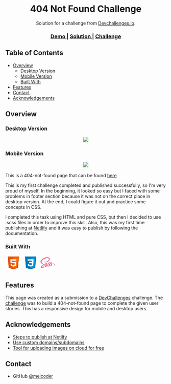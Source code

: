 <!-- Please update value in the {}  -->

<h1 align="center">404 Not Found Challenge</h1>

<div align="center">
   Solution for a challenge from  <a href="http://devchallenges.io" target="_blank">Devchallenges.io</a>.
</div>

<div align="center">
  <h3>
    <a href="https://404-not-found.meicoder.com/">
      Demo
    </a>
    <span> | </span>
    <a href="https://github.com/meicoder/devChallenge-404NotFound">
      Solution
    </a>
    <span> | </span>
    <a href="https://devchallenges.io/challenges/wBunSb7FPrIepJZAg0sY">
      Challenge
    </a>
  </h3>
</div>

<!-- TABLE OF CONTENTS -->

## Table of Contents

-   [Overview](#overview)
    -   [Desktop Version](#desktop-version)
    -   [Mobile Version](#mobile-version)
    -   [Built With](#built-with)
-   [Features](#features)
-   [Contact](#contact)
-   [Acknowledgements](#acknowledgements)

<!-- OVERVIEW -->

## Overview

### Desktop Version

<p align="center">
  <img src="https://i.postimg.cc/PxFL4bNq/404-not-found-desktop.png">
</p>

### Mobile Version

<p align="center">
  <img src="https://i.postimg.cc/rpfNtPX0/progress-Bar.gif">
</p>

This is a 404-not-found page that can be found [here](https://404-not-found.meicoder.com/)

This is my first challenge completed and published successfully, so I'm very proud of myself. In the beginning, it looked so easy but I faced with some problems in footer section because it was not on the correct place in desktop version. At the end, I could figure it out and practice some concepts in CSS.

I completed this task using HTML and pure CSS, but then I decided to use .scss files in order to improve this skill. Also, this was my first time publishing at [Netlify](https://www.netlify.com/) and it was easy to publish by following the documentation.

### Built With

<!-- This section should list any major frameworks that you built your project using. Here are a few examples.-->

<img src="./assets/icons/html.svg" width="50" height="50">
<img src="./assets/icons/css.svg" width="50" height="50">
<img src="./assets/icons/sass.svg" width="50" height="50">

## Features

<!-- List the features of your application or follow the template. Don't share the figma file here :) -->

This page was created as a submission to a [DevChallenges](https://devchallenges.io/challenges) challenge. The [challenge](https://devchallenges.io/challenges/wBunSb7FPrIepJZAg0sY) was to build a 404-not-found page to complete the given user stories. This has a responsive design for mobile and desktop users.

## Acknowledgements

<!-- This section should list any articles or add-ons/plugins that helps you to complete the project. This is optional but it will help you in the future. For example -->

-   [Steps to publish at Netlify](https://docs.netlify.com/site-deploys/overview/)
-   [Use custom domains/subdomains](https://docs.netlify.com/domains-https/custom-domains/configure-external-dns/)
-   [Tool for uploading images on cloud for free](https://postimages.org/)

## Contact

-   GitHub [@meicoder](https://github.com/meicoder)
